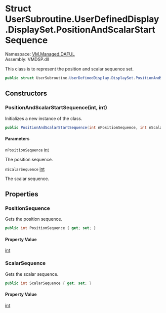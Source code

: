 # Struct UserSubroutine.UserDefinedDisplay.DisplaySet.PositionAndScalarStartSequence

Namespace: [VM.Managed.DAFUL](VM.Managed.DAFUL.md)  
Assembly: VMDSP.dll  

This class is to represent the position and scalar sequence set.

```csharp
public struct UserSubroutine.UserDefinedDisplay.DisplaySet.PositionAndScalarStartSequence
```

## Constructors

### PositionAndScalarStartSequence\(int, int\)

Initializes a new instance of the <xref href="VM.Managed.DAFUL.UserSubroutine.UserDefinedDisplay.DisplaySet.PositionAndScalarStartSequence" data-throw-if-not-resolved="false"></xref> class.

```csharp
public PositionAndScalarStartSequence(int nPositionSequence, int nScalarSequence)
```

#### Parameters

`nPositionSequence` [int](https://learn.microsoft.com/dotnet/api/system.int32)

The position sequence.

`nScalarSequence` [int](https://learn.microsoft.com/dotnet/api/system.int32)

The scalar sequence.

## Properties

### PositionSequence

Gets the position sequence.

```csharp
public int PositionSequence { get; set; }
```

#### Property Value

 [int](https://learn.microsoft.com/dotnet/api/system.int32)

### ScalarSequence

Gets the scalar sequence.

```csharp
public int ScalarSequence { get; set; }
```

#### Property Value

 [int](https://learn.microsoft.com/dotnet/api/system.int32)


